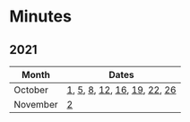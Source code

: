 # Minutes

## 2021

| Month    | Dates                                                        |
| -------- | ------------------------------------------------------------ |
| October  | [1](./2021/mom-0110.md), [5](./2021/mom-0510.md), [8](./2021/mom-0810.md), [12](./2021/mom-1210.md), [16](./2021/mom-1610.md), [19](2021/mom-1910.md), [22](2021/mom-2210.md), [26](2021/mom-2610.md) |
| November | [2](mom-0211.md)                                             |
